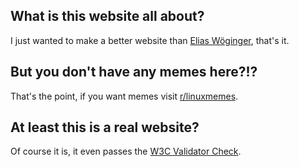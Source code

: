 ---
---
## What is this website all about?
I just wanted to make a better website than [Elias Wöginger](https://woegingerelias.azurewebsites.net), that's it.
## But you don't have any memes here?!?
That's  the point, if you want memes visit [r/linuxmemes](https://reddit.com/r/linuxmemes).
## At least this is a real website?
Of course it is, it even passes the [W3C Validator Check](https://validator.w3.org/nu/?doc=https%3A%2F%2Fjstsmthrgk.github.io%2F).

